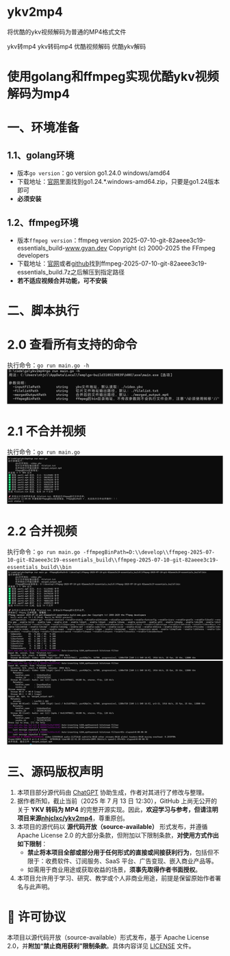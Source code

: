 # ykv2mp4
将优酷的ykv视频解码为普通的MP4格式文件

ykv转mp4
ykv转码mp4
优酷视频解码
优酷ykv解码

# 使用golang和ffmpeg实现优酷ykv视频解码为mp4


# 一、环境准备

## 1.1、golang环境

- 版本`go version`：go version go1.24.0 windows/amd64
- 下载地址：[官网](https://golang.google.cn/dl/)里面找到go1.24.*.windows-amd64.zip，只要是go1.24版本即可
- **必须安装**

## 1.2、ffmpeg环境
- 版本`ffmpeg version`：ffmpeg version 2025-07-10-git-82aeee3c19-essentials_build-www.gyan.dev Copyright (c) 2000-2025 the FFmpeg developers
- 下载地址：[官网](https://www.gyan.dev/ffmpeg/builds/)或者[github](https://github.com/GyanD/codexffmpeg/releases/tag/2025-07-10-git-82aeee3c19)找到ffmpeg-2025-07-10-git-82aeee3c19-essentials_build.7z之后解压到指定路径
- **若不适应视频合并功能，可不安装**



# 二、脚本执行


# 2.0 查看所有支持的命令

执行命令：`go run main.go -h`
![img.png](img.png)


# 2.1 不合并视频

执行命令：`go run main.go`
![img_1.png](img_1.png)


# 2.2 合并视频

执行命令：`go run main.go -ffmpegBinPath=D:\\develop\\ffmpeg-2025-07-10-git-82aeee3c19-essentials_build\\ffmpeg-2025-07-10-git-82aeee3c19-essentials_build\\bin`
![img_2.png](img_2.png)
![img_3.png](img_3.png)



# 三、源码版权声明


1. 本项目部分源代码由 [ChatGPT](https://chatgpt.com/) 协助生成，作者对其进行了修改与整理。
2. 据作者所知，截止当前（2025 年 7 月 13 日 12:30），GitHub 上尚无公开的关于 **YKV 转码为 MP4** 的完整开源实现。因此，**欢迎学习与参考，但请注明项目来源[nhjclxc/ykv2mp4](https://github.com/nhjclxc/ykv2mp4)**，尊重原创。
3. 本项目的源代码以 **源代码开放（source-available）** 形式发布，并遵循 Apache License 2.0 的大部分条款，但附加以下限制条款，**对使用方式作出如下限制**：
    - **禁止将本项目全部或部分用于任何形式的直接或间接获利行为**，包括但不限于：收费软件、订阅服务、SaaS 平台、广告变现、嵌入商业产品等。
    - 如需用于商业用途或获取收益的场景，**须事先取得作者书面授权**。
4. 本项目允许用于学习、研究、教学或个人非商业用途，前提是保留原始作者署名与此声明。

# 📄 许可协议

本项目以源代码开放（source-available）形式发布，基于 Apache License 2.0，并**附加“禁止商用获利”限制条款**。具体内容详见 [LICENSE](./LICENSE) 文件。
